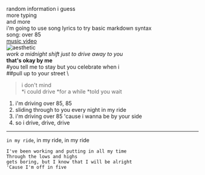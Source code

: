 random information i guess\
more typing\
and more\
i'm going to use song lyrics to try basic markdown syntax\
song: over 85\
[music video](https://www.google.com/url?sa=t&rct=j&q=&esrc=s&source=web&cd=&cad=rja&uact=8&ved=2ahUKEwilrpC-irH6AhU6C0QIHWFRA1UQyCl6BAgREAM&url=https%3A%2F%2Fwww.youtube.com%2Fwatch%3Fv%3DYga5pgWubXs&usg=AOvVaw0y_oNLZwOzgTkrfBuyUoQc)\
![aesthetic](https://wallpaperaccess.com/full/3481230.jpg)\
*work a midnight shift just to drive away to you*\
**that's okay by me**\
#you tell me to stay but you celebrate when i \
##pull up to your street \
>i don't mind \
*i could drive 
*for a while 
*told you wait
1. i'm driving over 85, 85
2. sliding through to you every night in my ride 
3. i'm driving over 85 'cause i wanna be by your side 
4. so i drive, drive, drive 
---
`in my ride`, in my ride, in my ride
```
I've been working and putting in all my time
Through the lows and highs
gets boring, but I know that I will be alright
'Cause I'm off in five
```
